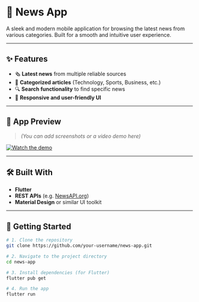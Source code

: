# 📰 News App

A sleek and modern mobile application for browsing the latest news from various categories. Built for a smooth and intuitive user experience.

---

## ✨ Features

- 🗞️ **Latest news** from multiple reliable sources  
- 📂 **Categorized articles** (Technology, Sports, Business, etc.)  
- 🔍 **Search functionality** to find specific news  
- 📱 **Responsive and user-friendly UI**

---

## 🎥 App Preview

> *(You can add screenshots or a video demo here)*

[![Watch the demo](https://img.youtube.com/vi/VIDEO_ID/0.jpg)](https://youtu.be/VIDEO_ID)

---

## 🛠️ Built With

- **Flutter**
- **REST APIs** (e.g. [NewsAPI.org](https://newsapi.org/))
- **Material Design** or similar UI toolkit

---

## 🚀 Getting Started

```bash
# 1. Clone the repository
git clone https://github.com/your-username/news-app.git

# 2. Navigate to the project directory
cd news-app

# 3. Install dependencies (for Flutter)
flutter pub get

# 4. Run the app
flutter run
